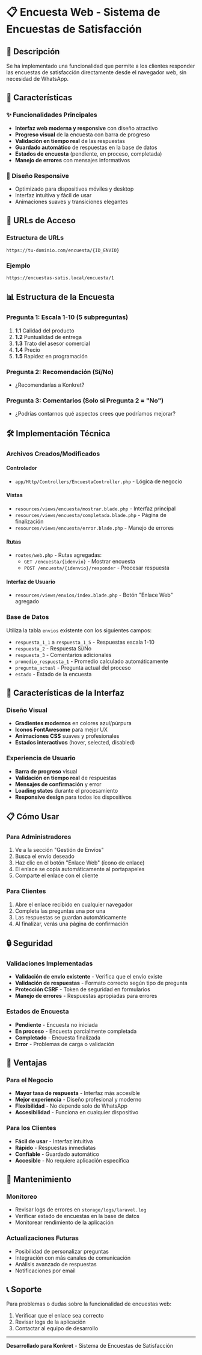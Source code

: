 # 📋 Encuesta Web - Sistema de Encuestas de Satisfacción

## 🎯 Descripción

Se ha implementado una funcionalidad que permite a los clientes responder las encuestas de satisfacción directamente desde el navegador web, sin necesidad de WhatsApp.

## 🚀 Características

### ✨ Funcionalidades Principales
- **Interfaz web moderna y responsive** con diseño atractivo
- **Progreso visual** de la encuesta con barra de progreso
- **Validación en tiempo real** de las respuestas
- **Guardado automático** de respuestas en la base de datos
- **Estados de encuesta** (pendiente, en proceso, completada)
- **Manejo de errores** con mensajes informativos

### 📱 Diseño Responsive
- Optimizado para dispositivos móviles y desktop
- Interfaz intuitiva y fácil de usar
- Animaciones suaves y transiciones elegantes

## 🔗 URLs de Acceso

### Estructura de URLs
```
https://tu-dominio.com/encuesta/{ID_ENVIO}
```

### Ejemplo
```
https://encuestas-satis.local/encuesta/1
```

## 📊 Estructura de la Encuesta

### Pregunta 1: Escala 1-10 (5 subpreguntas)
1. **1.1** Calidad del producto
2. **1.2** Puntualidad de entrega  
3. **1.3** Trato del asesor comercial
4. **1.4** Precio
5. **1.5** Rapidez en programación

### Pregunta 2: Recomendación (Sí/No)
- ¿Recomendarías a Konkret?

### Pregunta 3: Comentarios (Solo si Pregunta 2 = "No")
- ¿Podrías contarnos qué aspectos crees que podríamos mejorar?

## 🛠️ Implementación Técnica

### Archivos Creados/Modificados

#### Controlador
- `app/Http/Controllers/EncuestaController.php` - Lógica de negocio

#### Vistas
- `resources/views/encuesta/mostrar.blade.php` - Interfaz principal
- `resources/views/encuesta/completada.blade.php` - Página de finalización
- `resources/views/encuesta/error.blade.php` - Manejo de errores

#### Rutas
- `routes/web.php` - Rutas agregadas:
  - `GET /encuesta/{idenvio}` - Mostrar encuesta
  - `POST /encuesta/{idenvio}/responder` - Procesar respuesta

#### Interfaz de Usuario
- `resources/views/envios/index.blade.php` - Botón "Enlace Web" agregado

### Base de Datos
Utiliza la tabla `envios` existente con los siguientes campos:
- `respuesta_1_1` a `respuesta_1_5` - Respuestas escala 1-10
- `respuesta_2` - Respuesta Sí/No
- `respuesta_3` - Comentarios adicionales
- `promedio_respuesta_1` - Promedio calculado automáticamente
- `pregunta_actual` - Pregunta actual del proceso
- `estado` - Estado de la encuesta

## 🎨 Características de la Interfaz

### Diseño Visual
- **Gradientes modernos** en colores azul/púrpura
- **Iconos FontAwesome** para mejor UX
- **Animaciones CSS** suaves y profesionales
- **Estados interactivos** (hover, selected, disabled)

### Experiencia de Usuario
- **Barra de progreso** visual
- **Validación en tiempo real** de respuestas
- **Mensajes de confirmación** y error
- **Loading states** durante el procesamiento
- **Responsive design** para todos los dispositivos

## 📋 Cómo Usar

### Para Administradores
1. Ve a la sección "Gestión de Envíos"
2. Busca el envío deseado
3. Haz clic en el botón "Enlace Web" (ícono de enlace)
4. El enlace se copia automáticamente al portapapeles
5. Comparte el enlace con el cliente

### Para Clientes
1. Abre el enlace recibido en cualquier navegador
2. Completa las preguntas una por una
3. Las respuestas se guardan automáticamente
4. Al finalizar, verás una página de confirmación

## 🔒 Seguridad

### Validaciones Implementadas
- **Validación de envío existente** - Verifica que el envío existe
- **Validación de respuestas** - Formato correcto según tipo de pregunta
- **Protección CSRF** - Token de seguridad en formularios
- **Manejo de errores** - Respuestas apropiadas para errores

### Estados de Encuesta
- **Pendiente** - Encuesta no iniciada
- **En proceso** - Encuesta parcialmente completada
- **Completado** - Encuesta finalizada
- **Error** - Problemas de carga o validación

## 🚀 Ventajas

### Para el Negocio
- **Mayor tasa de respuesta** - Interfaz más accesible
- **Mejor experiencia** - Diseño profesional y moderno
- **Flexibilidad** - No depende solo de WhatsApp
- **Accesibilidad** - Funciona en cualquier dispositivo

### Para los Clientes
- **Fácil de usar** - Interfaz intuitiva
- **Rápido** - Respuestas inmediatas
- **Confiable** - Guardado automático
- **Accesible** - No requiere aplicación específica

## 🔧 Mantenimiento

### Monitoreo
- Revisar logs de errores en `storage/logs/laravel.log`
- Verificar estado de encuestas en la base de datos
- Monitorear rendimiento de la aplicación

### Actualizaciones Futuras
- Posibilidad de personalizar preguntas
- Integración con más canales de comunicación
- Análisis avanzado de respuestas
- Notificaciones por email

## 📞 Soporte

Para problemas o dudas sobre la funcionalidad de encuestas web:
1. Verificar que el enlace sea correcto
2. Revisar logs de la aplicación
3. Contactar al equipo de desarrollo

---

**Desarrollado para Konkret** - Sistema de Encuestas de Satisfacción

